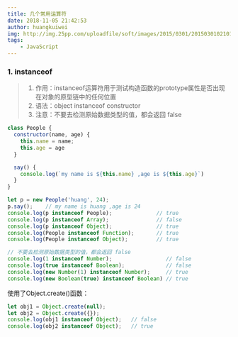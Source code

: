```yaml
---
title: 几个常用运算符
date: 2018-11-05 21:42:53
author: huangkuiwei
img: http://img.25pp.com/uploadfile/soft/images/2015/0301/20150301021016689.jpg
tags: 
    - JavaScript
---
```

### 1. instanceof
>1. 作用：instanceof运算符用于测试构造函数的prototype属性是否出现在对象的原型链中的任何位置
>2. 语法：object instanceof constructor
>3. 注意：不要去检测原始数据类型的值，都会返回 false

```javascript
class People {
  constructor(name, age) {
    this.name = name;
    this.age = age
  }

  say() {
    console.log(`my name is ${this.name} ,age is ${this.age}`)
  }
}

let p = new People('huang', 24);
p.say();    // my name is huang ,age is 24
console.log(p instanceof People);              // true
console.log(p instanceof Array);               // false
console.log(p instanceof Object);              // true
console.log(People instanceof Function);       // true
console.log(People instanceof Object);         // true
```
```javascript
// 不要去检测原始数据类型的值，都会返回 false
console.log(1 instanceof Number);                 // false
console.log(true instanceof Boolean);             // false
console.log(new Number(1) instanceof Number);     // true
console.log(new Boolean(true) instanceof Boolean) // true
```
使用了Object.create()函数：
```javascript
let obj1 = Object.create(null);
let obj2 = Object.create({});
console.log(obj1 instanceof Object);   // false
console.log(obj2 instanceof Object);   // true
```